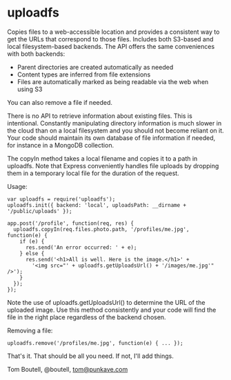 uploadfs
========

Copies files to a web-accessible location and provides a consistent way to get the URLs that correspond to those files. Includes both S3-based and local filesystem-based backends. The API offers the same conveniences with both backends:

* Parent directories are created automatically as needed
* Content types are inferred from file extensions
* Files are automatically marked as being readable via the web when using S3

You can also remove a file if needed.

There is no API to retrieve information about existing files. This is intentional. Constantly manipulating directory information is much slower in the cloud than on a local filesystem and you should not become reliant on it. Your code should maintain its own database of file information if needed, for instance in a MongoDB collection.

The copyIn method takes a local filename and copies it to a path in uploadfs. Note that Express conveniently handles file uploads by dropping them in a temporary local file for the duration of the request. 

Usage:

    var uploadfs = require('uploadfs');
    uploadfs.init({ backend: 'local', uploadsPath: __dirname + '/public/uploads' });

    app.post('/profile', function(req, res) {
      uploadfs.copyIn(req.files.photo.path, '/profiles/me.jpg', function(e) {
        if (e) {
          res.send('An error occurred: ' + e);
        } else {
          res.send('<h1>All is well. Here is the image.</h1>' +
            '<img src="' + uploadfs.getUploadsUrl() + '/images/me.jpg'" />'); 
        }
      });
    });

Note the use of uploadfs.getUploadsUrl() to determine the URL of the uploaded image. Use this method consistently and your code will find the file in the right place regardless of the backend chosen.

Removing a file:

    uploadfs.remove('/profiles/me.jpg', function(e) { ... });

That's it. That should be all you need. If not, I'll add things.

Tom Boutell, @boutell, tom@punkave.com
